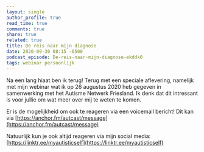 ```yaml
---
layout: single
author_profile: true
read_time: true
comments: true
share: true
related: true
title: De reis naar mijn diagnose
date: 2020-09-30 08:15 -0500
podcast_episode: De-reis-naar-mijn-diagnose-ekddk0
tags: webinar persoonlijk
---
```

Na een lang hiaat ben ik terug! Terug met een speciale aflevering, namelijk met mijn webinar wat ik op 26 augustus 2020 heb gegeven in samenwerking met het Autisme Netwerk Friesland. Ik denk dat dit intressant is voor jullie om wat meer over mij te weten te komen.

Er is de mogelijkheid om ook te reageren via een voicemail bericht! Dit kan via [https://anchor.fm/autcast/message](https://anchor.fm/autcast/message)

Natuurlijk kun je ook altijd reageren via mijn social media: [https://linktr.ee/myautisticself](https://linktr.ee/myautisticself)